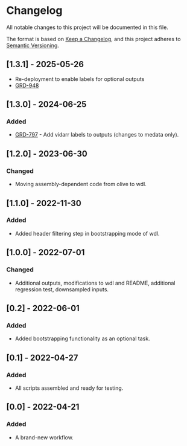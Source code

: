 # Changelog
All notable changes to this project will be documented in this file.

The format is based on [Keep a Changelog](https://keepachangelog.com/en/1.0.0/),
and this project adheres to [Semantic Versioning](https://semver.org/spec/v2.0.0.html).

## [1.3.1] - 2025-05-26
- Re-deployment to enable labels for optional outputs
- [GRD-948](https://jira.oicr.on.ca/browse/GRD-948)

## [1.3.0] - 2024-06-25
### Added
- [GRD-797](https://jira.oicr.on.ca/browse/GRD-797) - Add vidarr labels to outputs (changes to medata only).

## [1.2.0] - 2023-06-30
### Changed
- Moving assembly-dependent code from olive to wdl.

## [1.1.0] - 2022-11-30
### Added
- Added header filtering step in bootstrapping mode of wdl.

## [1.0.0] - 2022-07-01
### Changed
- Additional outputs, modifications to wdl and README, additional regression test, downsampled inputs.

## [0.2] - 2022-06-01
### Added
- Added bootstrapping functionality as an optional task.

## [0.1] - 2022-04-27
### Added
- All scripts assembled and ready for testing.

## [0.0] - 2022-04-21
### Added
- A brand-new workflow.
